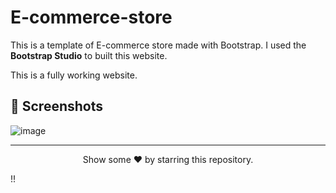 # E-commerce-store
This is a template of E-commerce store made with Bootstrap. I used the **Bootstrap Studio** to built this website.

This is a fully working website.

## 📸 Screenshots
![image](https://user-images.githubusercontent.com/79099734/156911971-22aa4135-3da6-43c5-a631-89bacdaf8922.png)

---
<p align="center">
Show some ❤ by starring this repository.
</p>!!